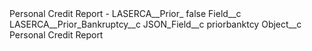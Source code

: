 <?xml version="1.0" encoding="UTF-8"?>
<CustomMetadata xmlns="http://soap.sforce.com/2006/04/metadata" xmlns:xsi="http://www.w3.org/2001/XMLSchema-instance" xmlns:xsd="http://www.w3.org/2001/XMLSchema">
    <label>Personal Credit Report - LASERCA__Prior_</label>
    <protected>false</protected>
    <values>
        <field>Field__c</field>
        <value xsi:type="xsd:string">LASERCA__Prior_Bankruptcy__c</value>
    </values>
    <values>
        <field>JSON_Field__c</field>
        <value xsi:type="xsd:string">priorbanktcy</value>
    </values>
    <values>
        <field>Object__c</field>
        <value xsi:type="xsd:string">Personal Credit Report</value>
    </values>
</CustomMetadata>
